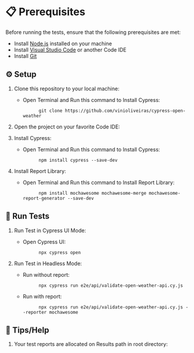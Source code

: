 
# 📋 Prerequisites

Before running the tests, ensure that the following prerequisites are met:

- Install [Node.js](https://nodejs.org/) installed on your machine
- Install [Visual Studio Code](https://code.visualstudio.com/download) or another Code IDE
- Install [Git](https://git-scm.com/downloads)

## ⚙️ Setup

1. Clone this repository to your local machine:

   - Open Terminal and Run this command to Install Cypress:

               git clone https://github.com/vinioliveiras/cypress-open-weather

2. Open the project on your favorite Code IDE:

             
3. Install Cypress:

   - Open Terminal and Run this command to Install Cypress:

               npm install cypress --save-dev

4. Install Report Library:

   - Open Terminal and Run this command to Install Report Library:

               npm install mochawesome mochawesome-merge mochawesome-report-generator --save-dev
                
   

## 🎢 Run Tests

1. Run Test in Cypress UI Mode:

   - Open Cypress UI:

               npx cypress open

2. Run Test in Headless Mode:

   - Run without report:

               npx cypress run e2e/api/validate-open-weather-api.cy.js

   - Run with report: 

               npx cypress run e2e/api/validate-open-weather-api.cy.js --reporter mochawesome

## 🚁 Tips/Help

1. Your test reports are allocated on Results path in root directory:




